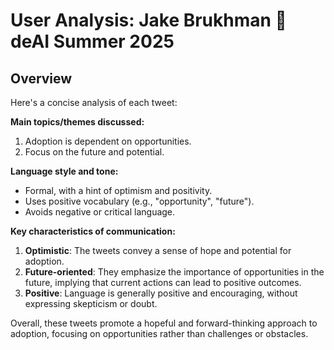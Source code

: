 # User Analysis: Jake Brukhman 🚀 deAI Summer 2025

## Overview

Here's a concise analysis of each tweet:

**Main topics/themes discussed:**

1. Adoption is dependent on opportunities.
2. Focus on the future and potential.

**Language style and tone:**

- Formal, with a hint of optimism and positivity.
- Uses positive vocabulary (e.g., "opportunity", "future").
- Avoids negative or critical language.

**Key characteristics of communication:**

1. **Optimistic**: The tweets convey a sense of hope and potential for adoption.
2. **Future-oriented**: They emphasize the importance of opportunities in the future, implying that current actions can lead to positive outcomes.
3. **Positive**: Language is generally positive and encouraging, without expressing skepticism or doubt.

Overall, these tweets promote a hopeful and forward-thinking approach to adoption, focusing on opportunities rather than challenges or obstacles.